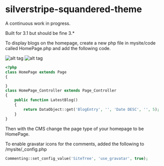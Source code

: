 silverstripe-squandered-theme
=============================

A continuous work in progress.

Built for 3.1 but should be fine 3.*

To display blogs on the homepage, create a new php file in mysite/code called HomePage.php and add the following code.


![alt tag](http://url/to/img.png)
![alt tag](http://url/to/img.png)

```php
<?php
class HomePage extends Page
{

}
class HomePage_Controller extends Page_Controller
{
    public function LatestBlog()
    {
        return DataObject::get('BlogEntry', '', 'Date DESC', '', 5);
    }
}
```
Then with the CMS change the page type of your homepage to be HomePage. 

To enable gravatar icons for the comments, added the following to /mysite/_config.php
```php
Commenting::set_config_value('SiteTree', 'use_gravatar', true);
```
